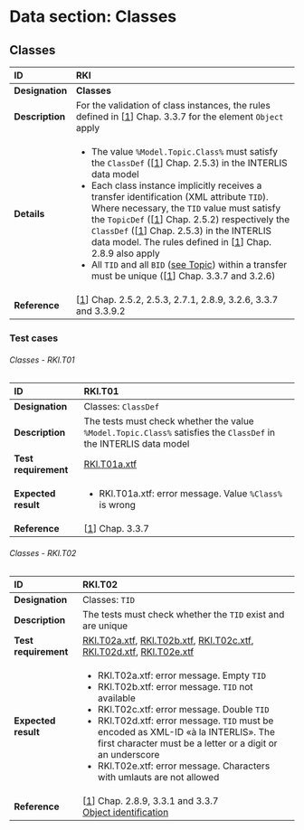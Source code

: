 # Data section: Classes

## Classes
|ID|RKl
|:--|:--
|**Designation**|**Classes**
|**Description**|For the validation of class instances, the rules defined in [[1]] Chap. 3.3.7 for the element ```Object``` apply
|**Details**|<ul><li>The value ```%Model.Topic.Class%``` must satisfy the ```ClassDef``` ([[1]] Chap. 2.5.3) in the INTERLIS data model</li><li>Each class instance implicitly receives a transfer identification (XML attribute ```TID```). Where necessary, the ```TID``` value must satisfy the ```TopicDef``` ([[1]] Chap. 2.5.2) respectively the ```ClassDef``` ([[1]] Chap. 2.5.3) in the INTERLIS data model. The rules defined in [[1]] Chap. 2.8.9 also apply</li><li>All ```TID``` and all ```BID``` ([see Topic](topic.md)) within a transfer must be unique ([[1]] Chap. 3.3.7 and 3.2.6)</li></ul>
|**Reference**|[[1]] Chap. 2.5.2, 2.5.3, 2.7.1, 2.8.9, 3.2.6, 3.3.7 and 3.3.9.2

### Test cases
###### Classes - RKl.T01
|ID|RKl.T01
|:--|:--
|**Designation**|Classes: ```ClassDef```
|**Description**|The tests must check whether the value ```%Model.Topic.Class%``` satisfies the ```ClassDef``` in the INTERLIS data model
|**Test requirement**|[RKl.T01a.xtf](../data/RKl.T01a.xtf)
|**Expected result**|<ul><li>RKl.T01a.xtf: error message. Value ```%Class%``` is wrong</li></ul>
|**Reference**| [[1]] Chap. 3.3.7

###### Classes - RKl.T02
|ID|RKl.T02
|:--|:--
|**Designation**|Classes: ```TID```
|**Description**|The tests must check whether the ```TID``` exist and are unique
|**Test requirement**|[RKl.T02a.xtf](../data/RKl.T02a.xtf), [RKl.T02b.xtf](../data/RKl.T02b.xtf), [RKl.T02c.xtf](../data/RKl.T02c.xtf), [RKl.T02d.xtf](../data/RKl.T02d.xtf), [RKl.T02e.xtf](../data/RKl.T02e.xtf)
|**Expected result**|<ul><li>RKl.T02a.xtf: error message. Empty ```TID``` </li><li>RKl.T02b.xtf: error message. ```TID``` not available</li><li>RKl.T02c.xtf: error message. Double ```TID```</li><li>RKl.T02d.xtf: error message. ```TID``` must be encoded as XML-ID «à la INTERLIS». The first character must be a letter or a digit or an underscore</li><li>RKl.T02e.xtf: error message. Characters with umlauts are not allowed</li></ul>
|**Reference**|[[1]] Chap. 2.8.9, 3.3.1 and 3.3.7<br/>[Object identification](identifiers.md)

[1]: bib.md#1-cogis-interlis-version-2--reference-manual-13042006
